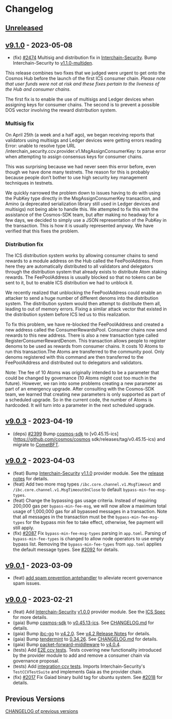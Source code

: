 <!--
Guiding Principles:

Changelogs are for humans, not machines.
There should be an entry for every single version.
The same types of changes should be grouped.
Versions and sections should be linkable.
The latest version comes first.
The release date of each version is displayed.
Mention whether you follow Semantic Versioning.

Usage:

Change log entries are to be added to the Unreleased section under the
appropriate stanza (see below). Each entry should ideally include a tag and
the Github issue reference in the following format:

* (<tag>) \#<issue-number> message

The issue numbers will later be link-ified during the release process so you do
not have to worry about including a link manually, but you can if you wish.

Types of changes (Stanzas):

"Features" for new features.
"Improvements" for changes in existing functionality.
"Deprecated" for soon-to-be removed features.
"Bug Fixes" for any bug fixes.
"Client Breaking" for breaking CLI commands and REST routes.
"State Machine Breaking" for breaking the AppState

Ref: https://keepachangelog.com/en/1.0.0/
-->

# Changelog

## [Unreleased]

## [v9.1.0] - 2023-05-08

*   (fix) [#2474](https://github.com/cosmos/gaia/pull/2474) Multisig and
    distribution fix in
    [Interchain-Security](https://github.com/cosmos/interchain-security). Bump
    Interchain-Security to
    [v1.1.0-multiden](https://github.com/cosmos/interchain-security/tree/v1.1.0-multiden).

This release combines two fixes that we judged were urgent to get onto the
Cosmos Hub before the launch of the first ICS consumer chain. *Please note that
user funds were not at risk and these fixes pertain to the liveness of the Hub
and consumer chains*.

The first fix is to enable the use of multisigs and Ledger devices when
assigning keys for consumer chains. The second is to prevent a possible DOS
vector involving the reward distribution system.

### Multisig fix

On April 25th (a week and a half ago), we began receiving reports that
validators using multisigs and Ledger devices were getting errors reading Error:
unable to resolve type URL
/interchain\_security.ccv.provider.v1.MsgAssignConsumerKey: tx parse error when
attempting to assign consensus keys for consumer chains.

This was surprising because we had never seen this error before, even though we
have done many testnets. The reason for this is probably because people don’t
bother to use high security key management techniques in testnets.

We quickly narrowed the problem down to issues having to do with using the
PubKey type directly in the MsgAssignConsumerKey transaction, and Amino (a
deprecated serialization library still used in Ledger devices and multisigs) not
being able to handle this. We attempted to fix this with the assistance of the
Cosmos-SDK team, but after making no headway for a few days, we decided to
simply use a JSON representation of the PubKey in the transaction. This is how
it is usually represented anyway. We have verified that this fixes the problem.

### Distribution fix

The ICS distribution system works by allowing consumer chains to send rewards to
a module address on the Hub called the FeePoolAddress. From here they are
automatically distributed to all validators and delegators through the
distribution system that already exists to distribute Atom staking rewards. The
FeePoolAddress is usually blocked so that no tokens can be sent to it, but to
enable ICS distribution we had to unblock it.

We recently realized that unblocking the FeePoolAddress could enable an attacker
to send a huge number of different denoms into the distribution system. The
distribution system would then attempt to distribute them all, leading to out of
memory errors. Fixing a similar attack vector that existed in the distribution
system before ICS led us to this realization.

To fix this problem, we have re-blocked the FeePoolAddress and created a new
address called the ConsumerRewardsPool. Consumer chains now send rewards to this
new address. There is also a new transaction type called
RegisterConsumerRewardDenom. This transaction allows people to register denoms
to be used as rewards from consumer chains. It costs 10 Atoms to run this
transaction.The Atoms are transferred to the community pool. Only denoms
registered with this command are then transferred to the FeePoolAddress and
distributed out to delegators and validators.

Note: The fee of 10 Atoms was originally intended to be a parameter that could
be changed by governance (10 Atoms might cost too much in the future). However,
we ran into some problems creating a new parameter as part of an emergency
upgrade. After consulting with the Cosmos-SDK team, we learned that creating new
parameters is only supported as part of a scheduled upgrade. So in the current
code, the number of Atoms is hardcoded. It will turn into a parameter in the
next scheduled upgrade.

## [v9.0.3] - 2023-04-19

*   (deps) [#2399](https://github.com/cosmos/gaia/pull/2399) Bump
    [cosmos-sdk](https://github.com/cosmos/cosmos-sdk) to
    \[v0.45.15-ics]\(https://github.com/cosmos/cosmos sdk/releases/tag/v0.45.15-ics)
    and migrate to [CometBFT](https://github.com/cometbft/cometbft).

## [v9.0.2] - 2023-04-03

*   (feat) Bump
    [Interchain-Security](https://github.com/cosmos/interchain-security)
    [v1.1.0](https://github.com/cosmos/interchain-security/releases/tag/v1.1.0)
    provider module. See the
    [release notes](https://github.com/cosmos/interchain-security/releases/tag/v1.1.0)
    for details.
*   (feat) Add two more msg types `/ibc.core.channel.v1.MsgTimeout` and
    `/ibc.core.channel.v1.MsgTimeoutOnClose` to default
    `bypass-min-fee-msg-types`.
*   (feat) Change the bypassing gas usage criteria. Instead of requiring 200,000
    gas per `bypass-min-fee-msg`, we will now allow a maximum total usage of
    1,000,000 gas for all bypassed messages in a transaction. Note that all
    messages in the transaction must be the `bypass-min-fee-msg-types` for the
    bypass min fee to take effect, otherwise, fee payment will still apply.
*   (fix) [#2087](https://github.com/cosmos/gaia/issues/2087) Fix
    `bypass-min-fee-msg-types` parsing in `app.toml`. Parsing of
    `bypass-min-fee-types` is changed to allow node operators to use empty bypass
    list. Removing the `bypass-min-fee-types` from `app.toml` applies the default
    message types. See [#2092](https://github.com/cosmos/gaia/pull/2092) for
    details.

## [v9.0.1] - 2023-03-09

*   (feat)
    [add spam prevention antehandler](https://github.com/cosmos/gaia/pull/2262) to
    alleviate recent governance spam issues.

## [v9.0.0] - 2023-02-21

*   (feat) Add
    [Interchain-Security](https://github.com/cosmos/interchain-security)
    [v1.0.0](https://github.com/cosmos/interchain-security/releases/tag/v1.0.0)
    provider module. See the
    [ICS Spec](https://github.com/cosmos/ibc/blob/main/spec/app/ics-028-cross-chain-validation/README.md)
    for more details.
*   (gaia) Bump [cosmos-sdk](https://github.com/cosmos/cosmos-sdk) to
    [v0.45.13-ics](https://github.com/cosmos/cosmos-sdk/releases/tag/v0.45.13-ics).
    See
    [CHANGELOG.md](https://github.com/cosmos/cosmos-sdk/blob/releases/tag/v0.45.13-ics)
    for details.
*   (gaia) Bump [ibc-go](https://github.com/cosmos/ibc-go) to
    [v4.2.0](https://github.com/cosmos/ibc-go/blob/release/v4.2.x/CHANGELOG.md).
    See [v4.2 Release Notes](https://github.com/cosmos/ibc-go/releases/tag/v4.2.0)
    for details.
*   (gaia) Bump [tendermint](https://github.com/informalsystems/tendermint) to
    [0.34.26](https://github.com/informalsystems/tendermint/tree/v0.34.26). See
    [CHANGELOG.md](https://github.com/informalsystems/tendermint/blob/v0.34.26/CHANGELOG.md#v03426)
    for details.
*   (gaia) Bump
    [packet-forward-middleware](https://github.com/strangelove-ventures/packet-forward-middleware)
    to
    [v4.0.4](https://github.com/strangelove-ventures/packet-forward-middleware/releases/tag/v4.0.4).
*   (tests) Add
    [E2E ccv tests](https://github.com/cosmos/gaia/blob/main/tests/e2e/e2e_gov_test.go#L138).
    Tests covering new functionality introduced by the provider module to add and
    remove a consumer chain via governance proposal.
*   (tests) Add
    [integration ccv tests](https://github.com/cosmos/gaia/blob/main/tests/ics/interchain_security_test.go).
    Imports Interchain-Security's `TestCCVTestSuite` and implements Gaia as the
    provider chain.
*   (fix) [#2017](https://github.com/cosmos/gaia/issues/2017) Fix Gaiad binary
    build tag for ubuntu system. See
    [#2018](https://github.com/cosmos/gaia/pull/2018) for details.

## Previous Versions

[CHANGELOG of previous versions](https://github.com/cosmos/gaia/blob/main/CHANGELOG.md)

<!-- Release links -->

[unreleased]: https://github.com/cosmos/gaia/compare/v9.1.0...release/v9.1.x

[v9.1.0]: https://github.com/cosmos/gaia/releases/tag/v9.1.0

[v9.0.3]: https://github.com/cosmos/gaia/releases/tag/v9.0.3

[v9.0.2]: https://github.com/cosmos/gaia/releases/tag/v9.0.2

[v9.0.1]: https://github.com/cosmos/gaia/releases/tag/v9.0.1

[v9.0.0]: https://github.com/cosmos/gaia/releases/tag/v9.0.0
